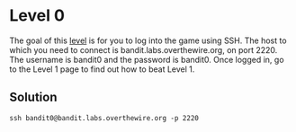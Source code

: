 # Level 0

The goal of this [level](https://overthewire.org/wargames/bandit/bandit0.html) is for you to log into the game using SSH. The host to which you need to connect is bandit.labs.overthewire.org, on port 2220. The username is bandit0 and the password is bandit0. Once logged in, go to the Level 1 page to find out how to beat Level 1.

## Solution

```
ssh bandit0@bandit.labs.overthewire.org -p 2220
```
